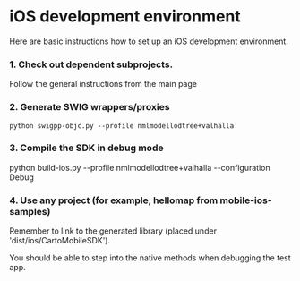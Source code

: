 # iOS development environment

Here are basic instructions how to set up an iOS development environment.

### 1. Check out dependent subprojects.

Follow the general instructions from the main page

### 2. Generate SWIG wrappers/proxies

```
python swigpp-objc.py --profile nmlmodellodtree+valhalla
```

### 3. Compile the SDK in debug mode

python build-ios.py --profile nmlmodellodtree+valhalla --configuration Debug

### 4. Use any project (for example, hellomap from mobile-ios-samples)

Remember to link to the generated library (placed under 'dist/ios/CartoMobileSDK').

You should be able to step into the native methods when debugging the test app.
